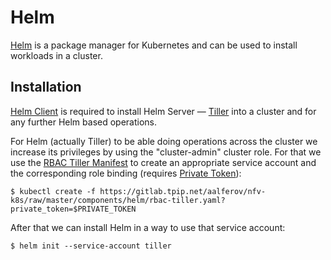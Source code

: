# Helm

[Helm] is a package manager for Kubernetes and can be used to install workloads
in a cluster.

## Installation

[Helm Client] is required to install Helm Server — [Tiller] into a cluster and
for any further Helm based operations.

For Helm (actually Tiller) to be able doing operations across the cluster
we increase its privileges by using the "cluster-admin" cluster role. For that
we use the [RBAC Tiller Manifest] to create an appropriate service account and
the corresponding role binding (requires [Private Token]):

```
$ kubectl create -f https://gitlab.tpip.net/aalferov/nfv-k8s/raw/master/components/helm/rbac-tiller.yaml?private_token=$PRIVATE_TOKEN
```

After that we can install Helm in a way to use that service account:

```
$ helm init --service-account tiller
```

<!-- Links -->

[Helm]: https://helm.sh
[Tiller]: https://docs.helm.sh/using_helm/#installing-tiller
[Helm Client]: https://docs.helm.sh/using_helm/#installing-the-helm-client
[RBAC Tiller Manifest]: ../../components/helm/rbac-tiller.yaml

[Private Token]: ../gitlab_private_token.md
